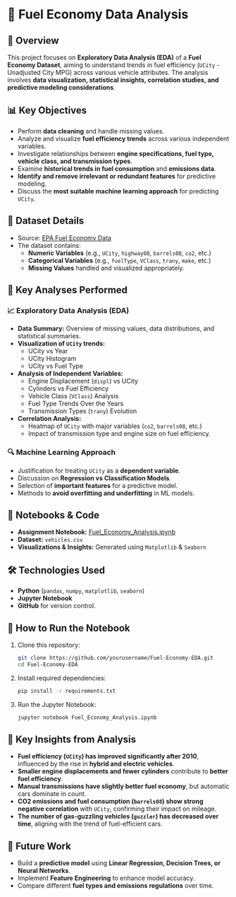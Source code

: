 # 🚗 Fuel Economy Data Analysis 

## 📌 Overview
This project focuses on **Exploratory Data Analysis (EDA)** of a **Fuel Economy Dataset**, aiming to understand trends in fuel efficiency (`UCity` - Unadjusted City MPG) across various vehicle attributes. The analysis involves **data visualization, statistical insights, correlation studies, and predictive modeling considerations**.

## 📊 Key Objectives
- Perform **data cleaning** and handle missing values.
- Analyze and visualize **fuel efficiency trends** across various independent variables.
- Investigate relationships between **engine specifications, fuel type, vehicle class, and transmission types**.
- Examine **historical trends in fuel consumption** and **emissions data**.
- **Identify and remove irrelevant or redundant features** for predictive modeling.
- Discuss the **most suitable machine learning approach** for predicting `UCity`.

## 📂 Dataset Details
- Source: [EPA Fuel Economy Data](https://www.fueleconomy.gov)
- The dataset contains:
  - **Numeric Variables** (e.g., `UCity`, `highway08`, `barrels08`, `co2`, etc.)
  - **Categorical Variables** (e.g., `fuelType`, `VClass`, `trany`, `make`, etc.)
  - **Missing Values** handled and visualized appropriately.

## 📌 Key Analyses Performed
### 📈 Exploratory Data Analysis (EDA)
- **Data Summary:** Overview of missing values, data distributions, and statistical summaries.
- **Visualization of `UCity` trends:**
  - UCity vs Year
  - UCity Histogram
  - UCity vs Fuel Type
- **Analysis of Independent Variables:**
  - Engine Displacement (`displ`) vs UCity
  - Cylinders vs Fuel Efficiency
  - Vehicle Class (`VClass`) Analysis
  - Fuel Type Trends Over the Years
  - Transmission Types (`trany`) Evolution
- **Correlation Analysis:**
  - Heatmap of `UCity` with major variables (`co2`, `barrels08`, etc.)
  - Impact of transmission type and engine size on fuel efficiency.

### 🔍 Machine Learning Approach
- Justification for treating `UCity` as a **dependent variable**.
- Discussion on **Regression vs Classification Models**.
- Selection of **important features** for a predictive model.
- Methods to **avoid overfitting and underfitting** in ML models.

## 📌 Notebooks & Code
- **Assignment Notebook:** [Fuel_Economy_Analysis.ipynb](./Fuel_Economy_Analysis.ipynb)
- **Dataset:** `vehicles.csv`
- **Visualizations & Insights:** Generated using `Matplotlib` & `Seaborn`

## 🛠 Technologies Used
- **Python** (`pandas`, `numpy`, `matplotlib`, `seaborn`)
- **Jupyter Notebook**
- **GitHub** for version control.

## 📌 How to Run the Notebook
1. Clone this repository:
   ```sh
   git clone https://github.com/yourusername/Fuel-Economy-EDA.git
   cd Fuel-Economy-EDA
   ```
2. Install required dependencies:
   ```sh
   pip install -r requirements.txt
   ```
3. Run the Jupyter Notebook:
   ```sh
   jupyter notebook Fuel_Economy_Analysis.ipynb
   ```

## 📌 Key Insights from Analysis
- **Fuel efficiency (`UCity`) has improved significantly after 2010**, influenced by the rise in **hybrid and electric vehicles**.
- **Smaller engine displacements and fewer cylinders** contribute to **better fuel efficiency**.
- **Manual transmissions have slightly better fuel economy**, but automatic cars dominate in count.
- **CO2 emissions and fuel consumption (`barrels08`) show strong negative correlation** with `UCity`, confirming their impact on mileage.
- **The number of gas-guzzling vehicles (`guzzler`) has decreased over time**, aligning with the trend of fuel-efficient cars.

## 🚀 Future Work
- Build a **predictive model** using **Linear Regression, Decision Trees, or Neural Networks**.
- Implement **Feature Engineering** to enhance model accuracy.
- Compare different **fuel types and emissions regulations** over time.
